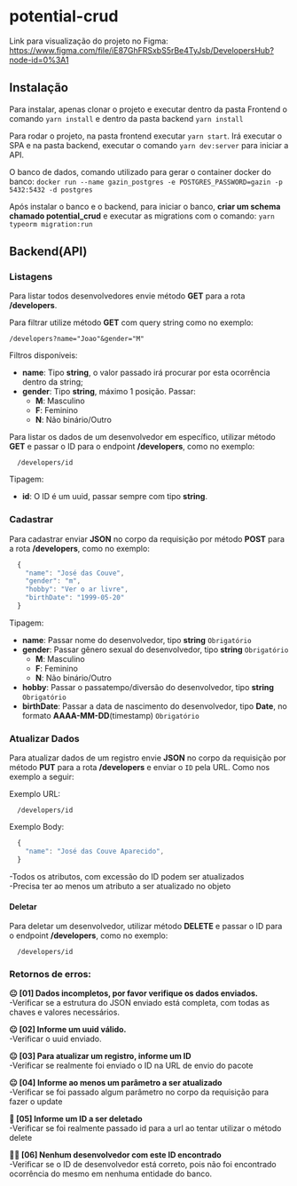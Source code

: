 ﻿# potential-crud
 Link para visualização do projeto no Figma:
 https://www.figma.com/file/iE87GhFRSxbS5rBe4TyJsb/DevelopersHub?node-id=0%3A1

## Instalação
Para instalar, apenas clonar o projeto e executar dentro da pasta Frontend o comando `yarn install` e dentro da pasta backend `yarn install`

Para rodar o projeto, na pasta frontend executar `yarn start`. Irá executar o SPA e na pasta backend, executar o comando `yarn dev:server` para iniciar a API.

O banco de dados, comando utilizado para gerar o container docker do banco:
`docker run --name gazin_postgres -e POSTGRES_PASSWORD=gazin -p 5432:5432 -d postgres`

Após instalar o banco e o backend, para iniciar o banco, **criar um schema chamado potential_crud** e executar as migrations com o comando:
`yarn typeorm migration:run`


## Backend(API)

### Listagens
Para listar todos desenvolvedores envie método **GET** para a rota **/developers**.

Para filtrar utilize método **GET** com query string como no exemplo:  
```
/developers?name="Joao"&gender="M"
```
Filtros disponíveis:  
* **name**: Tipo **string**, o valor passado irá procurar por esta ocorrência dentro da string;
* **gender**: Tipo **string**, máximo 1 posição. Passar:  
   * **M**: Masculino  
   * **F**: Feminino  
   * **N**: Não binário/Outro

Para listar os dados de um desenvolvedor em específico, utilizar método **GET** e passar o ID para o endpoint **/developers**, como no exemplo:
```
  /developers/id
```
Tipagem:  
* **id**: O ID é um uuid, passar sempre com tipo **string**.

### Cadastrar
Para cadastrar enviar **JSON** no corpo da requisição por método **POST** para a rota **/developers**, como no exemplo:
```javascript
  {
    "name": "José das Couve",
    "gender": "m",
    "hobby": "Ver o ar livre",
    "birthDate": "1999-05-20"
  }
```
Tipagem:  
* **name**: Passar nome do desenvolvedor, tipo **string** `Obrigatório`  
* **gender**: Passar gênero sexual do desenvolvedor, tipo **string** `Obrigatório`  
  * **M**: Masculino  
  * **F**: Feminino  
  * **N**: Não binário/Outro  
* **hobby**: Passar o passatempo/diversão do desenvolvedor, tipo **string** `Obrigatório`  
* **birthDate**: Passar a data de nascimento do desenvolvedor, tipo **Date**, no formato **AAAA-MM-DD**(timestamp) `Obrigatório`  

### Atualizar Dados
Para atualizar dados de um registro envie **JSON** no corpo da requisição por método **PUT** para a rota **/developers**
e enviar o `ID` pela URL. Como nos exemplo a seguir:  

Exemplo URL:
```
  /developers/id
```

Exemplo Body:
```javascript
  {
    "name": "José das Couve Aparecido",
  }
```
-Todos os atributos, com excessão do ID podem ser atualizados  
-Precisa ter ao menos um atributo a ser atualizado no objeto

#### Deletar
Para deletar um desenvolvedor, utilizar método **DELETE** e passar o ID para o endpoint **/developers**, como no exemplo:  
```
  /developers/id
```

### Retornos de erros:
 
 **😐 [01] Dados incompletos, por favor verifique os dados enviados.**  
  -Verificar se a estrutura do JSON enviado está completa, com todas as chaves e valores necessários.

 **😐 [02] Informe um uuid válido.**  
  -Verificar o uuid enviado.

 **😐 [03] Para atualizar um registro, informe um ID**  
  -Verificar se realmente foi enviado o ID na URL de envio do pacote

 **😐 [04] Informe ao menos um parâmetro a ser atualizado**  
  -Verificar se foi passado algum parâmetro no corpo da requisição para fazer o update  

 **🤔 [05] Informe um ID a ser deletado**  
  -Verificar se foi realmente passado id para a url ao tentar utilizar o método delete

 **🕵️‍♂️ [06] Nenhum desenvolvedor com este ID encontrado**  
  -Verificar se o ID de desenvolvedor está correto, pois não foi encontrado ocorrência do mesmo em nenhuma entidade do banco.
